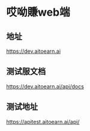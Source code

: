 # 哎呦賺web端


## 地址
https://dev.aitoearn.ai

## 测试服文档
https://dev.aitoearn.ai/api/docs

## 测试地址
https://apitest.aitoearn.ai/api/
